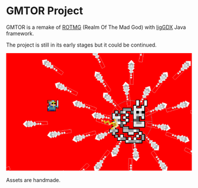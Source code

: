 # **GMTOR Project**

GMTOR is a remake of [ROTMG](https://www.realmofthemadgod.com/) (Realm Of The Mad God) with [ligGDX](https://libgdx.com) Java framework. 

The project is still in its early stages but it could be continued.

![Screenshot](core/assets/screenshot.png)

Assets are handmade.
